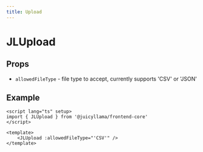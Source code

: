 ```yaml
---
title: Upload
---
```


# JLUpload

## Props

- `allowedFileType` - file type to accept, currently supports 'CSV' or 'JSON'

## Example

```vue
<script lang="ts" setup>
import { JLUpload } from '@juicyllama/frontend-core'
</script>

<template>
    <JLUpload :allowedFileType="'CSV'" />
</template>
```

